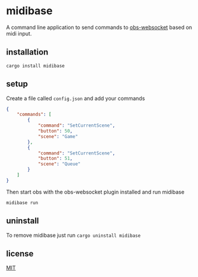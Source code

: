 # midibase

A command line application to send commands to [obs-websocket](https://obsproject.com/forum/resources/obs-websocket-remote-control-obs-studio-from-websockets.466/) based on midi input.

## installation

```
cargo install midibase
```

## setup

Create a file called `config.json` and add your commands

```json
{
    "commands": [
        {
            "command": "SetCurrentScene",
            "button": 50,
            "scene": "Game"
        },
        {
            "command": "SetCurrentScene",
            "button": 51,
            "scene": "Queue"
        }
    ]
}
```

Then start obs with the obs-websocket plugin installed and run midibase

```
midibase run
```

## uninstall

To remove midibase just run `cargo uninstall midibase`

## license

[MIT](LICENSE)
